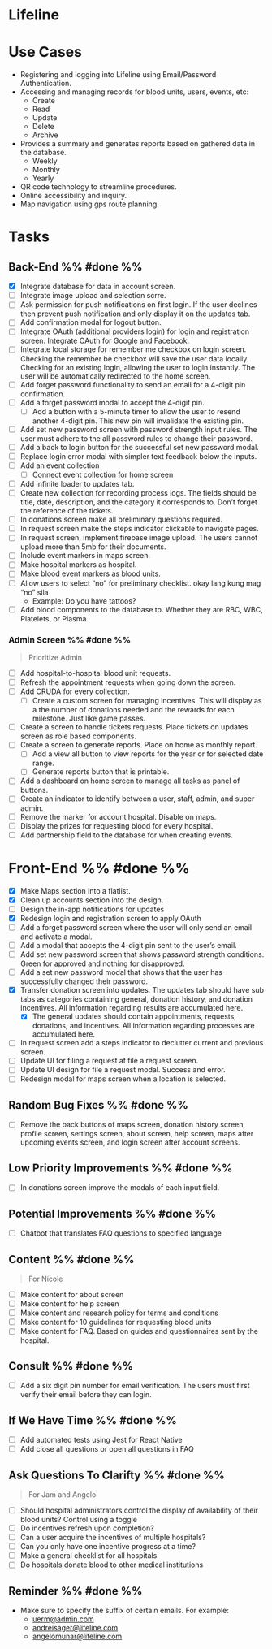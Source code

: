 # Lifeline

<!-- Description -->

# Use Cases

- Registering and logging into Lifeline using Email/Password Authentication.
- Accessing and managing records for blood units, users, events, etc:
  - Create
  - Read
  - Update
  - Delete
  - Archive
- Provides a summary and generates reports based on gathered data in the database.
  - Weekly
  - Monthly
  - Yearly
- QR code technology to streamline procedures.
- Online accessibility and inquiry.
- Map navigation using gps route planning.

# Tasks

## Back-End %% #done %%

- [x] Integrate database for data in account screen.
- [ ] Integrate image upload and selection scrre.
- [ ] Ask permission for push notifications on first login. If the user declines then prevent push notification and only display it on the updates tab.
- [ ] Add confirmation modal for logout button.
- [ ] Integrate OAuth (additional providers login) for login and registration screen. Integrate OAuth for Google and Facebook.
- [ ] Integrate local storage for remember me checkbox on login screen. Checking the remember be checkbox will save the user data locally. Checking for an existing login, allowing the user to login instantly. The user will be automatically redirected to the home screen.
- [ ] Add forget password functionality to send an email for a 4-digit pin confirmation.
- [ ] Add a forget password modal to accept the 4-digit pin.
  - [ ] Add a button with a 5-minute timer to allow the user to resend another 4-digit pin. This new pin will invalidate the existing pin.
- [ ] Add set new password screen with password strength input rules. The user must adhere to the all password rules to change their password.
- [ ] Add a back to login button for the successful set new password modal.
- [ ] Replace login error modal with simpler text feedback below the inputs.
- [ ] Add an event collection
  - [ ] Connect event collection for home screen
- [ ] Add infinite loader to updates tab.
- [ ] Create new collection for recording process logs. The fields should be title, date, description, and the category it corresponds to. Don’t forget the reference of the tickets.
- [ ] In donations screen make all preliminary questions required.
- [ ] In request screen make the steps indicator clickable to navigate pages.
- [ ] In request screen, implement firebase image upload. The users cannot upload more than 5mb for their documents.
- [ ] Include event markers in maps screen.
- [ ] Make hospital markers as hospital.
- [ ] Make blood event markers as blood units.
- [ ] Allow users to select “no” for preliminary checklist. okay lang kung mag “no” sila
  - Example: Do you have tattoos?
- [ ] Add blood components to the database to. Whether they are RBC, WBC, Platelets, or Plasma.

### Admin Screen %% #done %%

> Prioritize Admin

- [ ] Add hospital-to-hospital blood unit requests.
- [ ] Refresh the appointment requests when going down the screen.
- [ ] Add CRUDA for every collection.
  - [ ] Create a custom screen for managing incentives. This will display as a the number of donations needed and the rewards for each milestone. Just like game passes.
- [ ] Create a screen to handle tickets requests. Place tickets on updates screen as role based components.
- [ ] Create a screen to generate reports. Place on home as monthly report.
  - [ ] Add a view all button to view reports for the year or for selected date range.
  - [ ] Generate reports button that is printable.
- [ ] Add a dashboard on home screen to manage all tasks as panel of buttons.
- [ ] Create an indicator to identify between a user, staff, admin, and super admin.
- [ ] Remove the marker for account hospital. Disable on maps.
- [ ] Display the prizes for requesting blood for every hospital.
- [ ] Add partnership field to the database for when creating events.

# Front-End %% #done %%

- [x] Make Maps section into a flatlist.
- [x] Clean up accounts section into the design.
- [ ] Design the in-app notifications for updates
- [x] Redesign login and registration screen to apply OAuth
- [ ] Add a forget password screen where the user will only send an email and activate a modal.
- [ ] Add a modal that accepts the 4-digit pin sent to the user’s email.
- [ ] Add set new password screen that shows password strength conditions. Green for approved and nothing for disapproved.
- [ ] Add a set new password modal that shows that the user has successfully changed their password.
- [x] Transfer donation screen into updates. The updates tab should have sub tabs as categories containing general, donation history, and donation incentives. All information regarding results are accumulated here.
  - [x] The general updates should contain appointments, requests, donations, and incentives. All information regarding processes are accumulated here.
- [ ] In request screen add a steps indicator to declutter current and previous screen.
- [ ] Update UI for filing a request at file a request screen.
- [ ] Update UI design for file a request modal. Success and error.
- [ ] Redesign modal for maps screen when a location is selected.

## Random Bug Fixes %% #done %%

- [ ] Remove the back buttons of maps screen, donation history screen, profile screen, settings screen, about screen, help screen, maps after upcoming events screen, and login screen after account screens.

## Low Priority Improvements %% #done %%

- [ ] In donations screen improve the modals of each input field.

## Potential Improvements %% #done %%

- [ ] Chatbot that translates FAQ questions to specified language

## Content %% #done %%

> For Nicole

- [ ] Make content for about screen
- [ ] Make content for help screen
- [ ] Make content and research policy for terms and conditions
- [ ] Make content for 10 guidelines for requesting blood units
- [ ] Make content for FAQ. Based on guides and questionnaires sent by the hospital.

## Consult %% #done %%

- [ ] Add a six digit pin number for email verification. The users must first verify their email before they can login.

## If We Have Time %% #done %%

- [ ] Add automated tests using Jest for React Native
- [ ] Add close all questions or open all questions in FAQ

## Ask Questions To Clarifty %% #done %%

> For Jam and Angelo

- [ ] Should hospital administrators control the display of availability of their blood units? Control using a toggle
- [ ] Do incentives refresh upon completion?
- [ ] Can a user acquire the incentives of multiple hospitals?
- [ ] Can you only have one incentive progress at a time?
- [ ] Make a general checklist for all hospitals
- [ ] Do hospitals donate blood to other medical institutions

## Reminder %% #done %%

- Make sure to specify the suffix of certain emails. For example:
  - uerm@admin.com
  - andreisager@lifeline.com
  - angelomunar@lifeline.com
